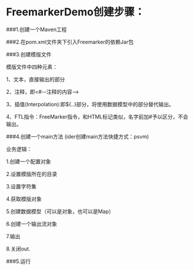 FreemarkerDemo创建步骤：
======
###1.创建一个Maven工程

###2.在pom.xml文件夹下引入Freemarker的依赖Jar包

###3.创建模版文件

模版文件中四种元素：

1、文本，直接输出的部分

2、注释，即<#--注释的内容-->

3、插值(Interpolation):即${..}部分，将使用数据模型中的部分替代输出。

4、FTL指令：FreeMarker指令，和HTML标记类似，名字前加#予以区分，不会输出。

###4.创建一个main方法	(ider创建main方法快捷方式：psvm)

业务逻辑：

1.创建一个配置对象

2.设置模版所在的目录

3.设置字符集

4.获取模版对象

5.创建数据模型（可以是对象，也可以是Map）

6.创建一个输出流对象

7.输出

8.关闭out.


###5.运行